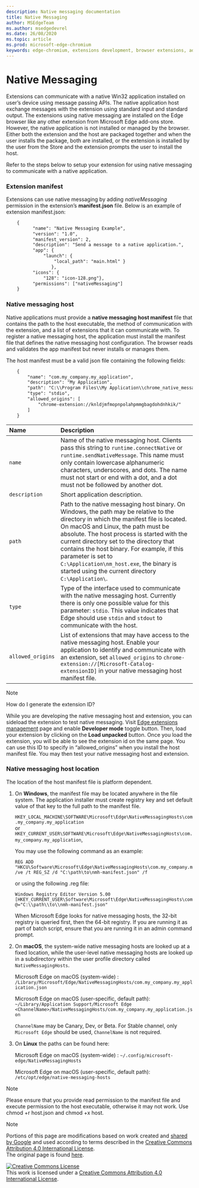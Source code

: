 ```yaml
---
description: Native messaging documentation
title: Native Messaging
author: MSEdgeTeam
ms.author: msedgedevrel
ms.date: 26/08/2020
ms.topic: article
ms.prod: microsoft-edge-chromium
keywords: edge-chromium, extensions development, browser extensions, add-ons, partner center, developer
---
```


# Native Messaging  

Extensions can communicate with a native Win32 application installed on user’s device using message passing APIs. The native application host exchange messages with the extension using standard input and standard output. The extensions using native messaging are installed on the Edge browser like any other extension from Microsoft Edge add-ons store. However, the native application is not installed or managed by the browser. Either both the extension and the host are packaged together and when the user installs the package, both are installed, or the extension is installed by the user from the Store and the extension prompts the user to install the host. 

Refer to the steps below to setup your extension for using native messaging to communicate with a native application. 

### Extension manifest

Extensions can use native messaging by adding *nativeMessaging* permission in the extension’s **manifest.json** file. Below is an example of extension manifest.json:

```xml
    {
          "name": "Native Messaging Example",
          "version": "1.0",
          "manifest_version": 2, 
          "description": "Send a message to a native application.",
          "app": { 
              "launch": { 
                  "local_path": "main.html" } 
                 }, 
          "icons": { 
              "128": "icon-128.png"}, 
          "permissions": ["nativeMessaging"] 
    }
```

### Native messaging host
    
Native applications must provide a **native messaging host manifest** file that contains the path to the host executable, the method of communication with the extension, and a list of extensions that it can communicate with. To register a native messaging host, the application must install the manifest file that defines the native messaging host configuration. The browser reads and validates the app manifest but never installs or manages them. 

The host manifest must be a valid json file containing the following fields: 
    
```xml
    {
        "name": "com.my_company.my_application",
        "description": "My Application",
        "path": "C:\\Program Files\\My Application\\chrome_native_messaging_host.exe",
        "type": "stdio",
        "allowed_origins": [
            "chrome-extension://knldjmfmopnpolahpmmgbagdohdnhkik/"
        ]
    }
```  




| Name | Description |  
|:--- |:--- |  
| `name` | Name of the native messaging host. Clients pass this string to `runtime.connectNative` or `runtime.sendNativeMessage`.  This name must only contain lowercase alphanumeric characters, underscores, and dots.  The name must not start or end with a dot, and a dot must not be followed by another dot. |  
| `description` | Short application description. |  
| `path` | Path to the native messaging host binary. On Windows, the path may be relative to the directory in which the manifest file is located. On macOS and Linux, the path must be absolute. The host process is started with the current directory set to the directory that contains the host binary. For example, if this parameter is set to `C:\Application\nm_host.exe`, the binary is started using the current directory `C:\Application\`. |  
| `type` | Type of the interface used to communicate with the native messaging host.  Currently there is only one possible value for this parameter: `stdio`.  This value indicates that Edge should use `stdin` and `stdout` to communicate with the host. |  
| `allowed_origins` |  List of extensions that may have access to the native messaging host.  Enable your application to identify and communicate with an extension, set `allowed_origins` to `chrome-extension://[Microsoft-Catalog-extensionID]` in your native messaging host manifest file. |  


> [!NOTE]
> How do I generate the extension ID?
>
> While you are developing the native messaging host and extension, you can sideload the extension to test native messaging. Visit [Edge extensions management][ExtensionsManagementPage] page and enable **Developer mode** toggle button. Then, load your extension by clicking on the **Load unpacked** button. Once you load the extension, you will be able to see the extension id on the same page. You can use this ID to specify in “allowed_origins” when you install the host manifest file. You may then test your native messaging host and extension. 


### Native messaging host location 

The location of the host manifest file is platform dependent.
    
1. On **Windows**, the manifest file may be located anywhere in the file system. The application installer must create registry key and set default value of that key to the full path to the manifest file.
    
    `HKEY_LOCAL_MACHINE\SOFTWARE\Microsoft\Edge\NativeMessagingHosts\com.my_company.my_application`  
    or  
    `HKEY_CURRENT_USER\SOFTWARE\Microsoft\Edge\NativeMessagingHosts\com.my_company.my_application`,  
    
    You may use the following command as an example: 
    
    ```shell
    REG ADD "HKCU\Software\Microsoft\Edge\NativeMessagingHosts\com.my_company.my_application" /ve /t REG_SZ /d "C:\path\to\nmh-manifest.json" /f
    ```  
    
    or using the following .reg file:  
    
    ```shell
    Windows Registry Editor Version 5.00
    [HKEY_CURRENT_USER\Software\Microsoft\Edge\NativeMessagingHosts\com.my_company.my_application]
    @="C:\\path\\to\\nmh-manifest.json"
    ```  
    When Microsoft Edge looks for native messaging hosts, the 32-bit registry is queried first, then the 64-bit registry. If you are running it as part of batch script, ensure that you are running it in an admin command prompt.


2. On **macOS**, the system-wide native messaging hosts are looked up at a fixed location, while the user-level native messaging hosts are looked up in a subdirectory within the user profile directory called `NativeMessagingHosts`.

    Microsoft Edge on macOS \(system-wide\) :  
    `/Library/Microsoft/Edge/NativeMessagingHosts/com.my_company.my_application.json`

    Microsoft Edge on macOS \(user-specific, default path\):  
    `~/Library/Application Support/Microsoft Edge <ChannelName>/NativeMessagingHosts/com.my_company.my_application.json`

    `ChannelName` may be Canary, Dev, or Beta. For Stable channel, only `Microsoft Edge` should be used, `ChannelName` is not required.


3. On **Linux** the paths can be found here: 

    Microsoft Edge on macOS \(system-wide\) :
    `~/.config/microsoft-edge/NativeMessagingHosts`

    Microsoft Edge on macOS \(user-specific, default path\): 
    `/etc/opt/edge/native-messaging-hosts`


> [!NOTE]
> Please ensure that you provide read permission to the manifest file and execute permission to the host executable, otherwise it may not work. Use chmod +r host.json and chmod +x host.


> [!NOTE]
> Portions of this page are modifications based on work created and [shared by Google][GoogleSitePolicies] and used according to terms described in the [Creative Commons Attribution 4.0 International License][CCA4IL].  
> The original page is found [here](https://developer.chrome.com/extensions/nativeMessaging).  

[![Creative Commons License][CCby4Image]][CCA4IL]  
This work is licensed under a [Creative Commons Attribution 4.0 International License][CCA4IL].  


<!-- image links -->  

<!-- links -->  

[CCA4IL]: https://creativecommons.org/licenses/by/4.0  
[CCby4Image]: https://i.creativecommons.org/l/by/4.0/88x31.png  
[GoogleSitePolicies]: https://developers.google.com/terms/site-policies
[ExtensionsManagementPage]: edge://extensions/ "Edge extensions management page"
